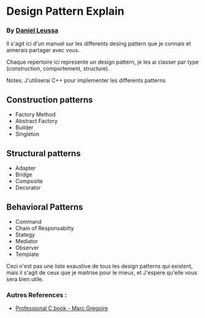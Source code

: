 # Design Pattern Explain
### By [Daniel Leussa](https://github.com/danofred00)

Il s'agit ici d'un manuel sur les differents desing pattern que je connais et aimerais partager avec vous.

Chaque repertoire ici represente un design pattern, je les ai classer par type (construction, comportement, structure).

Notes: J'utiliserai C++ pour implementer les differents patterns

## Construction patterns
+ Factory Method
+ Abstract Factory
+ Builder
+ Singleton

## Structural patterns
+ Adapter
+ Bridge
+ Composite
+ Decorator 

## Behavioral Patterns
+ Command
+ Chain of Responsabilty
+ Stategy
+ Mediator
+ Observer
+ Template

Ceci n'est pas une liste exaustive de tous les design patterns qui existent, mais il s'agit de ceux que je maitrise pour le mieux, et J'espere qu'elle vous sera bien utile.

### Autres References :
+ [Professional C book - Marc Gregoire]()